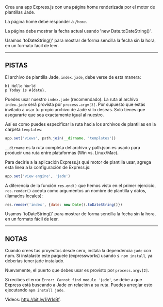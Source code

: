 Crea una app Express.js con una página home renderizada por el motor de plantillas Jade.

La página home debe responder a `/home`.

La página debe mostrar la fecha actual usando 'new Date.toDateString()'.

Usamos 'toDateString()' para mostrar de forma sencilla la fecha sin la hora, en un formato fácil de leer.

-----------------------------

## PISTAS

El archivo de plantilla Jade, `index.jade`, debe verse de esta manera:

```jade
h1 Hello World
p Today is #{date}.
```

Puedes usar nuestro `index.jade` (recomendado). La ruta al archivo `index.jade` será provista por `process.argv[3]`.
Por supuesto que estás invitado a usar tu propio archivo de Jade si lo deseas. Solo tienes que asegurarte que sea exactamente igual al nuestro.

Así es como puedes especificar la ruta hacia los archivos de plantillas en la carpeta `templates`:

```js
app.set('views', path.join(__dirname, 'templates'))
```

`__dirname` es la ruta completa del archivo y path.json es usado para producir una ruta entre plataformas (Win vs. Linux/Mac).

Para decirle a la aplicación Express.js qué motor de plantilla usar, agrega esta linea a la configuración de Express.js:

```js
app.set('view engine', 'jade')
```

A diferencia de la función `res.end()` que hemos visto en el primer ejercicio, `res.render()` acepta como argumentos
un nombre de plantilla y datos, (llamados locales):

```js
res.render('index', {date: new Date().toDateString()})
```

Usamos 'toDateString()' para mostrar de forma sencilla la fecha sin la hora, en un formato fácil de leer.

--------------------------------

## NOTAS

Cuando crees tus proyectos desde cero, instala la dependencia `jade` con npm.
Si instalaste este paquete (expressworks) usando `$ npm install`, ya deberías tener jade instalado.

Nuevamente, el puerto que debes usar es provisto por `process.argv[2]`.

Si recibes el error `Error: Cannot find module 'jade'`, se debe a que Express está buscando a Jade en relación a su ruta. Puedes arreglar esto ejecutando `npm install jade`.

Videos: http://bit.ly/1jW1sBf.
